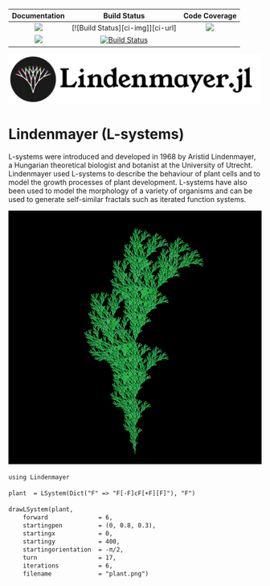 
| **Documentation**                       | **Build Status**                          | **Code Coverage**               |
|:---------------------------------------:|:-----------------------------------------:|:-------------------------------:|
| [![][docs-stable-img]][docs-stable-url] | [![Build Status][ci-img]][ci-url]         | [![][codecov-img]][codecov-url] |
| [![][docs-dev-img]][docs-dev-url]       | [![Build Status][appvey-img]][appvey-url] |                                 |

<img src="docs/src/assets/figures/wordmark.svg" alt="plant" title="Plant" width="800" />

# Lindenmayer (L-systems)

L-systems were introduced and developed in 1968 by Aristid Lindenmayer, a
Hungarian theoretical biologist and botanist at the University of Utrecht.
Lindenmayer used L-systems to describe the behaviour of plant cells and to model
the growth processes of plant development. L-systems have also been used to
model the morphology of a variety of organisms and can be used to generate
self-similar fractals such as iterated function systems.

<img src="docs/src/assets/figures/plant.png" alt="plant" title="Plant" width="800" />

```
using Lindenmayer

plant  = LSystem(Dict("F" => "F[-F]cF[+F][F]"), "F")

drawLSystem(plant,
    forward              = 6,
    startingpen          = (0, 0.8, 0.3),
    startingx            = 0,
    startingy            = 400,
    startingorientation  = -π/2,
    turn                 = 17,
    iterations           = 6,
    filename             = "plant.png")

```


[docs-dev-img]: https://img.shields.io/badge/docs-dev-blue.svg
[docs-dev-url]: https://cormullion.github.io/Lindenmayer.jl/dev

[docs-stable-img]: https://img.shields.io/badge/docs-stable-blue.svg
[docs-stable-url]: https://cormullion.github.io/Lindenmayer.jl/stable

[pkgeval-link]: http://pkg.julialang.org/?pkg=Lindenmayer

[travis-img]: https://travis-ci.com/cormullion/Lindenmayer.jl.svg?branch=master
[travis-url]: https://travis-ci.com/cormullion/Lindenmayer.jl

[appvey-img]: https://ci.appveyor.com/api/projects/status/jfa9e54lv92rqd3m?svg=true
[appvey-url]: https://ci.appveyor.com/project/cormullion/lindenmayer-jl/branch/master

[codecov-img]: https://codecov.io/gh/cormullion/Lindenmayer.jl/branch/master/graph/badge.svg
[codecov-url]: https://codecov.io/gh/cormullion/Lindenmayer.jl
